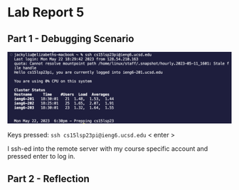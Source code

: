 # Lab Report 5

## Part 1 - Debugging Scenario
![Image](step4.png)

Keys pressed: ```ssh cs15lsp23pi@ieng6.ucsd.edu``` < enter > 

I ssh-ed into the remote server with my course specific account and pressed enter to log in.

## Part 2 - Reflection 

